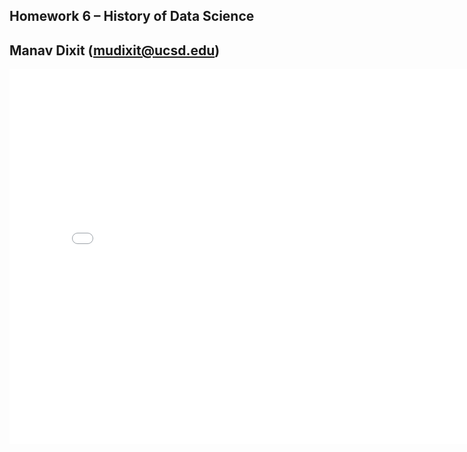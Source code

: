 ## Homework 6 – History of Data Science
## Manav Dixit (mudixit@ucsd.edu)

<iframe src='snow-map.html' width=800 height=600 frameBorder=0></iframe>
